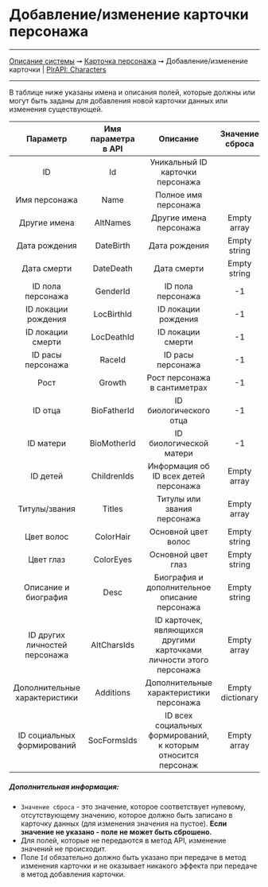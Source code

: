 # Добавление/изменение карточки персонажа

----
[Описание системы](../../index.md) ➞ [Карточка персонажа](../char_card.md) ➞ Добавление/изменение карточки
| [PlrAPI: Characters](../../apidoc/api_chars.md)

----

В таблице ниже указаны имена и описания полей, которые должны или могут быть заданы для добавления новой карточки данных или изменения существующей.

|Параметр 						|Имя параметра в API	|Описание		|Значение сброса										
|:----: 						|:----:					|:----:			|:----:											
|ID								|Id						|Уникальный ID карточки персонажа						                        | 
|Имя персонажа					|Name					|Полное имя персонажа									                        | 
|Другие имена					|AltNames				|Другие имена персонажа									                        | Empty array
|Дата рождения					|DateBirth				|Дата рождения											                        | Empty string
|Дата смерти					|DateDeath				|Дата смерти											                        | Empty string
|ID пола персонажа					|GenderId					|ID пола персонажа								                | -1
|ID локации рождения				|LocBirthId				|ID локации рождения			                    | -1
|ID локации смерти					|LocDeathId				|ID локации смерти		                    | -1
|ID расы персонажа					|RaceId					|ID расы персонажа											                    | -1
|Рост							|Growth					|Рост персонажа в сантиметрах							                        | -1
|ID отца						|BioFatherId				|ID биологического отца								                | -1
|ID матери						|BioMotherId				|ID биологической матери								                | -1
|ID детей				|ChildrenIds				|Информация об ID всех детей персонажа						                | Empty array
|Титулы/звания					|Titles					|Титулы или звания персонажа							                        | Empty array
|Цвет волос						|ColorHair				|Основной цвет волос									                        | Empty string
|Цвет глаз						|ColorEyes				|Основной цвет глаз										                        | Empty string
|Описание и биография			|Desc					|Биография и дополнительное описание персонажа			                        | Empty string
|ID других личностей персонажа	|AltCharsIds				|ID карточек, являющихся другими карточками личности этого персонажа	| Empty array
|Дополнительные характеристики	|Additions				|Дополнительные характеристики персонажа								        | Empty dictionary
|ID социальных формирований		|SocFormsIds				|ID всех социальных формирований, к которым относится персонаж		| Empty array


##### Дополнительная информация:
* `Значение сброса` - это значение, которое соответствует нулевому, отсутствующему значению, которое должно быть записано в карточку данных (для изменения значения на пустое). **Если значение не указано - поле не может быть сброшено.**
* Для полей, которые не передаются в метод API, изменение значений не происходит.
* Поле `Id` обязательно должно быть указано при передаче в метод изменения карточки и не оказывает никакого эффекта при передаче в метод добавления карточки.
